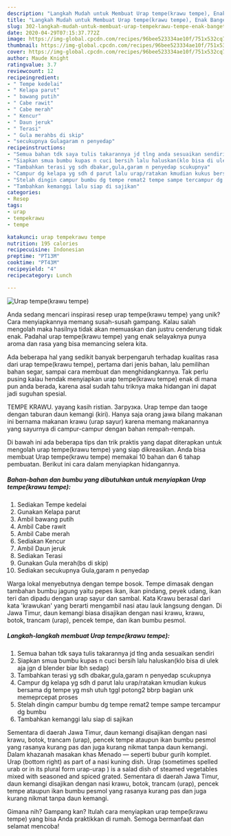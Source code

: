 ```yaml
---
description: "Langkah Mudah untuk Membuat Urap tempe(krawu tempe), Enak Banget"
title: "Langkah Mudah untuk Membuat Urap tempe(krawu tempe), Enak Banget"
slug: 302-langkah-mudah-untuk-membuat-urap-tempekrawu-tempe-enak-banget
date: 2020-04-29T07:15:37.772Z
image: https://img-global.cpcdn.com/recipes/96bee523334ae10f/751x532cq70/urap-tempekrawu-tempe-foto-resep-utama.jpg
thumbnail: https://img-global.cpcdn.com/recipes/96bee523334ae10f/751x532cq70/urap-tempekrawu-tempe-foto-resep-utama.jpg
cover: https://img-global.cpcdn.com/recipes/96bee523334ae10f/751x532cq70/urap-tempekrawu-tempe-foto-resep-utama.jpg
author: Maude Knight
ratingvalue: 3.7
reviewcount: 12
recipeingredient:
- " Tempe kedelai"
- " Kelapa parut"
- " bawang putih"
- " Cabe rawit"
- " Cabe merah"
- " Kencur"
- " Daun jeruk"
- " Terasi"
- " Gula merahbs di skip"
- "secukupnya Gulagaram n penyedap"
recipeinstructions:
- "Semua bahan tdk saya tulis takarannya jd tlng anda sesuaikan sendiri"
- "Siapkan smua bumbu kupas n cuci bersih lalu haluskan(klo bisa di ulek aja jgn d blender biar lbh sedap)"
- "Tambahkan terasi yg sdh dbakar,gula,garam n penyedap scukupnya"
- "Campur dg kelapa yg sdh d parut lalu urap/ratakan kmudian kukus bersama dg tempe yg msh utuh tggl potong2 bbrp bagian unk memeprcepat proses"
- "Stelah dingin campur bumbu dg tempe remat2 tempe sampe tercampur dg bumbu"
- "Tambahkan kemanggi lalu siap di sajikan"
categories:
- Resep
tags:
- urap
- tempekrawu
- tempe

katakunci: urap tempekrawu tempe 
nutrition: 195 calories
recipecuisine: Indonesian
preptime: "PT13M"
cooktime: "PT43M"
recipeyield: "4"
recipecategory: Lunch

---
```



![Urap tempe(krawu tempe)](https://img-global.cpcdn.com/recipes/96bee523334ae10f/751x532cq70/urap-tempekrawu-tempe-foto-resep-utama.jpg)

Anda sedang mencari inspirasi resep urap tempe(krawu tempe) yang unik? Cara menyiapkannya memang susah-susah gampang. Kalau salah mengolah maka hasilnya tidak akan memuaskan dan justru cenderung tidak enak. Padahal urap tempe(krawu tempe) yang enak selayaknya punya aroma dan rasa yang bisa memancing selera kita.

Ada beberapa hal yang sedikit banyak berpengaruh terhadap kualitas rasa dari urap tempe(krawu tempe), pertama dari jenis bahan, lalu pemilihan bahan segar, sampai cara membuat dan menghidangkannya. Tak perlu pusing kalau hendak menyiapkan urap tempe(krawu tempe) enak di mana pun anda berada, karena asal sudah tahu triknya maka hidangan ini dapat jadi suguhan spesial.

TEMPE KRAWU. yayang kasih ristian. Загрузка. Urap tempe dan taoge dengan taburan daun kemangi (kiri). Hanya saja orang jawa bilang makanan ini bernama makanan krawu (urap sayur) karena memang makanannya yang sayurnya di campur-campur dengan bahan rempah-rempah.


Di bawah ini ada beberapa tips dan trik praktis yang dapat diterapkan untuk mengolah urap tempe(krawu tempe) yang siap dikreasikan. Anda bisa membuat Urap tempe(krawu tempe) memakai 10 bahan dan 6 tahap pembuatan. Berikut ini cara dalam menyiapkan hidangannya.

<!--inarticleads1-->

##### Bahan-bahan dan bumbu yang dibutuhkan untuk menyiapkan Urap tempe(krawu tempe):

1. Sediakan  Tempe kedelai
1. Gunakan  Kelapa parut
1. Ambil  bawang putih
1. Ambil  Cabe rawit
1. Ambil  Cabe merah
1. Sediakan  Kencur
1. Ambil  Daun jeruk
1. Sediakan  Terasi
1. Gunakan  Gula merah(bs di skip)
1. Sediakan secukupnya Gula,garam n penyedap


Warga lokal menyebutnya dengan tempe bosok. Tempe dimasak dengan tambahan bumbu jagung yaitu pepes ikan, ikan pindang, peyek udang, ikan teri dan dipadu dengan urap sayur dan sambal. Kata Krawu berasal dari kata &#39;krawukan&#39; yang berarti mengambil nasi atau lauk langsung dengan. Di Jawa Timur, daun kemangi biasa disajikan dengan nasi krawu, krawu, botok, trancam (urap), pencek tempe, dan ikan bumbu pesmol. 

<!--inarticleads2-->

##### Langkah-langkah membuat Urap tempe(krawu tempe):

1. Semua bahan tdk saya tulis takarannya jd tlng anda sesuaikan sendiri
1. Siapkan smua bumbu kupas n cuci bersih lalu haluskan(klo bisa di ulek aja jgn d blender biar lbh sedap)
1. Tambahkan terasi yg sdh dbakar,gula,garam n penyedap scukupnya
1. Campur dg kelapa yg sdh d parut lalu urap/ratakan kmudian kukus bersama dg tempe yg msh utuh tggl potong2 bbrp bagian unk memeprcepat proses
1. Stelah dingin campur bumbu dg tempe remat2 tempe sampe tercampur dg bumbu
1. Tambahkan kemanggi lalu siap di sajikan


Sementara di daerah Jawa Timur, daun kemangi disajikan dengan nasi krawu, botok, trancam (urap), pencek tempe ataupun ikan bumbu pesmol yang rasanya kurang pas dan juga kurang nikmat tanpa daun kemangi. Dalam khazanah masakan khas Menado — seperti bubur gurih komplet. Urap (bottom right) as part of a nasi kuning dish. Urap (sometimes spelled urab or in its plural form urap-urap ) is a salad dish of steamed vegetables mixed with seasoned and spiced grated. Sementara di daerah Jawa Timur, daun kemangi disajikan dengan nasi krawu, botok, trancam (urap), pencek tempe ataupun ikan bumbu pesmol yang rasanya kurang pas dan juga kurang nikmat tanpa daun kemangi. 

Gimana nih? Gampang kan? Itulah cara menyiapkan urap tempe(krawu tempe) yang bisa Anda praktikkan di rumah. Semoga bermanfaat dan selamat mencoba!

